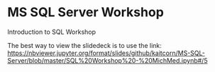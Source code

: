 # MS SQL Server Workshop
Introduction to SQL Workshop

The best way to view the slidedeck is to use the link: https://nbviewer.jupyter.org/format/slides/github/kaitcorn/MS-SQL-Server/blob/master/SQL%20Workshop%20-%20MichMed.ipynb#/5

